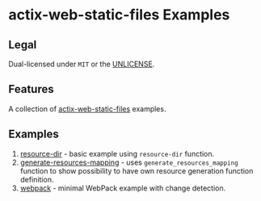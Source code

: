 # actix-web-static-files Examples

## Legal

Dual-licensed under `MIT` or the [UNLICENSE](http://unlicense.org/).

## Features

A collection of [actix-web-static-files](https://github.com/kilork/actix-web-static-files) examples.

## Examples

1. [resource-dir](resource-dir) - basic example using `resource-dir` function.
1. [generate-resources-mapping](generate-resources-mapping) - uses `generate_resources_mapping` function
to show possibility to have own resource generation function definition.
1. [webpack](webpack) - minimal WebPack example with change detection.